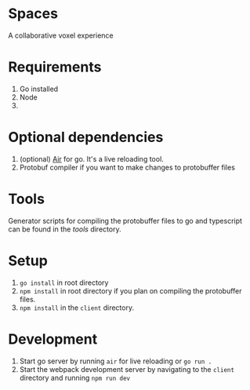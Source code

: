 # Spaces

A collaborative voxel experience

# Requirements

1. Go installed
2. Node
3.

# Optional dependencies

1. (optional) [Air](https://github.com/cosmtrek/air) for go. It's a live reloading tool.
2. Protobuf compiler if you want to make changes to protobuffer files

# Tools

Generator scripts for compiling the protobuffer files to go and typescript can be found in the _tools_ directory.


# Setup
1. `go install` in root directory
2. `npm install` in root directory if you plan on compiling the protobuffer files.
3. `npm install` in the `client` directory.

# Development
1. Start go server by running `air` for live reloading or `go run .`
2. Start the webpack development server by navigating to the `client` directory and running `npm run dev`
